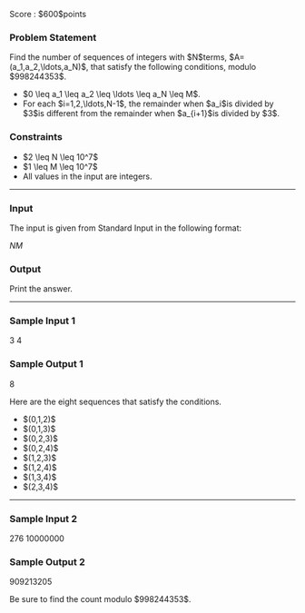 
<div>

<span>

<span>

<p>
Score : $600$points
</p>

<div>

<section>

### **Problem Statement**

<p>
Find the number of sequences of integers with $N$terms, $A=(a_1,a_2,\ldots,a_N)$, that satisfy the following conditions, modulo $998244353$.
</p>

<ul>

<li>
$0 \leq a_1 \leq a_2 \leq \ldots \leq a_N \leq M$.
</li>

<li>
For each $i=1,2,\ldots,N-1$, the remainder when $a_i$is divided by $3$is different from the remainder when $a_{i+1}$is divided by $3$.
</li>

</ul>

</section>

</div>

<div>

<section>

### **Constraints**

<ul>

<li>
$2 \leq N \leq 10^7$
</li>

<li>
$1 \leq M \leq 10^7$
</li>

<li>
All values in the input are integers.
</li>

</ul>

</section>

</div>

---

<div>

<div>

<section>

### **Input**

<p>
The input is given from Standard Input in the following format:
</p>

<div>

$N$$M$
</div>

</section>

</div>

<div>

<section>

### **Output**

<p>
Print the answer.
</p>

</section>

</div>

</div>

---

<div>

<section>

### **Sample Input 1**

<div>

3 4

</div>

</section>

</div>

<div>

<section>

### **Sample Output 1**

<div>

8

</div>

<p>
Here are the eight sequences that satisfy the conditions.
</p>

<ul>

<li>
$(0,1,2)$
</li>

<li>
$(0,1,3)$
</li>

<li>
$(0,2,3)$
</li>

<li>
$(0,2,4)$
</li>

<li>
$(1,2,3)$
</li>

<li>
$(1,2,4)$
</li>

<li>
$(1,3,4)$
</li>

<li>
$(2,3,4)$
</li>

</ul>

</section>

</div>

---

<div>

<section>

### **Sample Input 2**

<div>

276 10000000

</div>

</section>

</div>

<div>

<section>

### **Sample Output 2**

<div>

909213205

</div>

<p>
Be sure to find the count modulo $998244353$.
</p>

</section>

</div>

</span>

</span>

</div>
